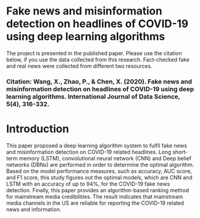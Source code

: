 # Fake news and misinformation detection on headlines of COVID-19 using deep learning algorithms
The project is presented in the published paper. Please use the citation below, if you use the data collected from this research. Fact-checked fake and real news were collected from different two resources.
### Citation: Wang, X., Zhao, P., & Chen, X. (2020). Fake news and misinformation detection on headlines of COVID-19 using deep learning algorithms. International Journal of Data Science, 5(4), 316-332.
# Introduction
This paper proposed a deep learning algorithm system to fulfil fake news and misinformation detection on COVID-19 related headlines. Long short-term memory (LSTM), convolutional neural network (CNN) and Deep belief networks (DBNs) are performed in order to determine the optimal algorithm. Based on the model performance measures, such as accuracy, AUC score, and F1 score, this study figures out the optimal models, which are CNN and LSTM with an accuracy of up to 94%, for the COVID-19 fake news detection. Finally, this paper provides an algorithm-based ranking method for mainstream media credibilities. The result indicates that mainstream media channels in the US are reliable for reporting the COVID-19 related news and information.
